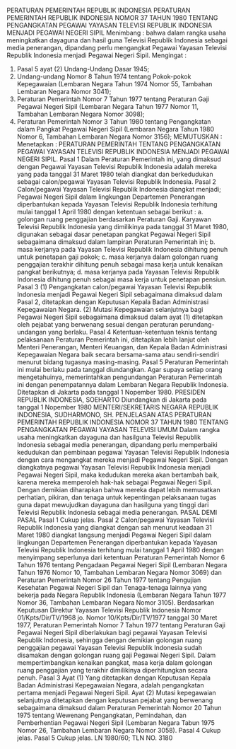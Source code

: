  PERATURAN PEMERINTAH REPUBLIK INDONESIA PERATURAN PEMERINTAH REPUBLIK INDONESIA NOMOR 37 TAHUN 1980 TENTANG PENGANGKATAN PEGAWAI YAYASAN TELEVISI REPUBLIK INDONESIA MENJADI PEGAWAI NEGERI SIPIL
Menimbang :
 bahwa dalam rangka usaha meningkatkan dayaguna dan hasil guna Televisi Republik Indonesia sebagai media penerangan, dipandang perlu mengangkat Pegawai Yayasan Televisi Republik Indonesia menjadi Pegawai Negeri Sipil.
Mengingat :

1. Pasal 5 ayat (2) Undang-Undang Dasar 1945;
2. Undang-undang Nomor 8 Tahun 1974 tentang Pokok-pokok Kepegawaian (Lembaran Negara Tahun 1974 Nomor 55, Tambahan Lembaran Negara Nomor 3041);
3. Peraturan Pemerintah Nomor 7 Tahun 1977 tentang Peraturan Gaji Pegawai Negeri Sipil (Lembaran Negara Tahun 1977 Nomor 11, Tambahan Lembaran Negara Nomor 3098);
4. Peraturan Pemerintah Nomor 3 Tahun 1980 tentang Pengangkatan dalam Pangkat Pegawai Negeri Sipil (Lembaran Negara Tahun 1980 Nomor 6, Tambahan Lembaran Negara Nomor 3156);
MEMUTUSKAN :
 Menetapkan : PERATURAN PEMERINTAH TENTANG PENGANGKATAN PEGAWAI YAYASAN TELEVISI REPUBLIK INDONESIA MENJADI PEGAWAI NEGERI SIPIL.
Pasal 1
Dalam Peraturan Pemerintah ini, yang dimaksud dengan Pegawai Yayasan Televisi Republik Indonesia adalah mereka yang pada tanggal 31 Maret 1980 telah diangkat dan berkedudukan sebagai calon/pegawai Yayasan Televisi Republik Indonesia.
Pasal 2
Calon/pegawai Yayasan Televisi Republik Indonesia diangkat menjadi; Pegawai Negeri Sipil dalam lingkungan Departemen Penerangan diperbantukan kepada Yayasan Televisi Republik Indonesia terhitung mulai tanggal 1 April 1980 dengan ketentuan sebagai berikut :
a. golongan ruang penggajian berdasarkan Peraturan Gaji. Karyawan Televisi Republik Indonesia yang dimilikinya pada tanggal 31 Maret 1980, digunakan sebagai dasar penetapan pangkat Pegawai Negeri Sipil sebagaimana dimaksud dalam lampiran Peraturan Pemerintah ini;
b. masa kerjanya pada Yayasan Televisi Republik Indonesia dihitung penuh untuk penetapan gaji pokok;
c. masa kerjanya dalam golongan ruang penggajian terakhir dihitung penuh sebagai masa kerja untuk kenaikan pangkat berikutnya;
d. masa kerjanya pada Yayasan Televisi Republik Indonesia dihitung penuh sebagai masa kerja untuk penetapan pensiun.
Pasal 3
(1) Pengangkatan calon/pegawai Yayasan Televisi Republik Indonesia menjadi Pegawai Negeri Sipil sebagaimana dimaksud dalam Pasal 2, ditetapkan dengan Keputusan Kepala Badan Administrasi Kepegawaian Negara.
(2) Mutasi Kepegawaian selanjutnya bagi Pegawai Negeri Sipil sebagaimana dimaksud dalam ayat (1) ditetapkan oleh pejabat yang berwenang sesuai dengan peraturan perundang-undangan yang berlaku.
Pasal 4
Ketentuan-ketentuan teknis tentang pelaksanaan Peraturan Pemerintah ini, ditetapkan lebih lanjut oleh Menteri Penerangan, Menteri Keuangan, dan Kepala Badan Administrasi Kepegawaian Negara baik secara bersama-sama atau sendiri-sendiri menurut bidang tugasnya masing-masing.
Pasal 5
Peraturan Pemerintah ini mulai berlaku pada tanggal diundangkan. Agar supaya setiap orang mengetahuinya, memerintahkan pengundangan Peraturan Pemerintah ini dengan penempatannya dalam Lembaran Negara Republik Indonesia. Ditetapkan di Jakarta pada tanggal 1 Nopember 1980. PRESIDEN REPUBLIK INDONESIA, SOEHARTO Diundangkan di Jakarta pada tanggal 1 Nopember 1980 MENTERI/SEKRETARIS NEGARA REPUBLIK INDONESIA, SUDHARMONO, SH. PENJELASAN ATAS PERATURAN PEMERINTAH REPUBLIK INDONESIA NOMOR 37 TAHUN 1980 TENTANG PENGANGKATAN PEGAWAI YAYASAN TELEVISI UMUM Dalam rangka usaha meningkatkan dayaguna dan hasilguna Televisi Republik Indonesia sebagai media penerangan, dipandang perlu memperbaiki kedudukan dan pembinaan pegawai Yayasan Televisi Republik Indonesia dengan cara mengangkat mereka menjadi Pegawai Negeri Sipil. Dengan diangkatnya pegawai Yayasan Televisi Republik Indonesia menjadi Pegawai Negeri Sipil, maka kedudukan mereka akan bertambah baik, karena mereka memperoleh hak-hak sebagai Pegawai Negeri Sipil. Dengan demikian diharapkan bahwa mereka dapat lebih memusatkan perhatian, pikiran, dan tenaga untuk kepentingan pelaksanaan tugas guna dapat mewujudkan dayaguna dan hasilguna yang tinggi dari Televisi Republik Indonesia sebagai media penerangan. PASAL DEMI PASAL
Pasal 1
Cukup jelas.
Pasal 2
Calon/pegawai Yayasan Televisi Republik Indonesia yang diangkat dengan sah menurut keadaan 31 Maret 1980 diangkat langsung menjadi Pegawai Negeri Sipil dalam lingkungan Departemen Penerangan diperbantukan kepada Yayasan Televisi Republik Indonesia terhitung mulai tanggal 1 April 1980 dengan menyimpang seperlunya dari ketentuan Peraturan Pemerintah Nomor 6 Tahun 1976 tentang Pengadaan Pegawai Negeri Sipil (Lembaran Negara Tahun 1976 Nomor 10, Tambahan Lembaran Negara Nomor 3069) dan Peraturan Pemerintah Nomor 26 Tahun 1977 tentang Pengujian Kesehatan Pegawai Negeri Sipil dan Tenaga-tenaga lainnya yang bekerja pada Negara Republik Indonesia (Lembaran Negara Tahun 1977 Nomor 36, Tambahan Lembaran Negara Nomor 3105). Berdasarkan Keputusan Direktur Yayasan Televisi Republik Indonesia Nomor 01/Kpts/Dir/TV/1968 jo. Nomor 10/Kpts/Dir/TV/1977 tanggal 30 Maret 1977, Peraturan Pemerintah Nomor 7 Tahun 1977 tentang Peraturan Gaji Pegawai Negeri Sipil diberlakukan bagi pegawai Yayasan Televisi Republik Indonesia, sehingga dengan demikian golongan ruang penggajian pegawai Yayasan Televisi Republik Indonesia sudah disamakan dengan golongan ruang gaji Pegawai Negeri Sipil. Dalam mempertimbangkan kenaikan pangkat, masa kerja dalam golongan ruang penggajian yang terakhir dimilikinya diperhitungkan secara penuh.
Pasal 3
Ayat (1) Yang ditetapkan dengan Keputusan Kepala Badan Administrasi Kepegawaian Negara, adalah pengangkatan pertama menjadi Pegawai Negeri Sipil. Ayat (2) Mutasi kepegawaian selanjutnya ditetapkan dengan keputusan pejabat yang berwenang sebagaimana dimaksud dalam Peraturan Pemerintah Nomor 20 Tahun 1975 tentang Wewenang Pengangkatan, Pemindahan, dan Pemberhentian Pegawai Negeri Sipil (Lembaran Negara Tabun 1975 Nomor 26, Tambahan Lembaran Negara Nomor 3058).
Pasal 4
Cukup jelas.
Pasal 5
Cukup jelas. LN 1980/60; TLN NO. 3180